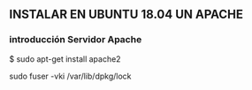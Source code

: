 ## INSTALAR EN UBUNTU 18.04 UN APACHE

### introducción Servidor Apache


$ sudo apt-get install apache2

sudo fuser -vki /var/lib/dpkg/lock

